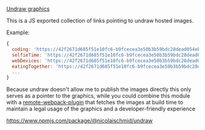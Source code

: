 [Undraw graphics](https://undraw.co)

This is a JS exported collection of links pointing to undraw hosted images.

Example:

```javascript
{
  coding: 'https://42f2671d685f51e10fc6-b9fcecea3e50b3b59bdc28dead054ebc.ssl.cf5.rackcdn.com/illustrations/coding_6mjf.svg',
  selfieTime: 'https://42f2671d685f51e10fc6-b9fcecea3e50b3b59bdc28dead054ebc.ssl.cf5.rackcdn.com/illustrations/selfie_time_cws4.svg',
  webDevices: 'https://42f2671d685f51e10fc6-b9fcecea3e50b3b59bdc28dead054ebc.ssl.cf5.rackcdn.com/illustrations/web_devices_ad58.svg',
  eatingTogether: 'https://42f2671d685f51e10fc6-b9fcecea3e50b3b59bdc28dead054ebc.ssl.cf5.rackcdn.com/illustrations/eating_together_tjhx.svg',
  ...
}
```

Because undraw doesn't allow me to publish the images directly this only serves as a pointer to the graphics, while you could combine this module with a [remote-webpack-plugin](https://github.com/roneyrao/remote-webpack-plugin) that fetches the images at build time to maintain a legal usage of the graphics and a developer-friendly experience

https://www.npmjs.com/package/@nicolaischmid/undraw
